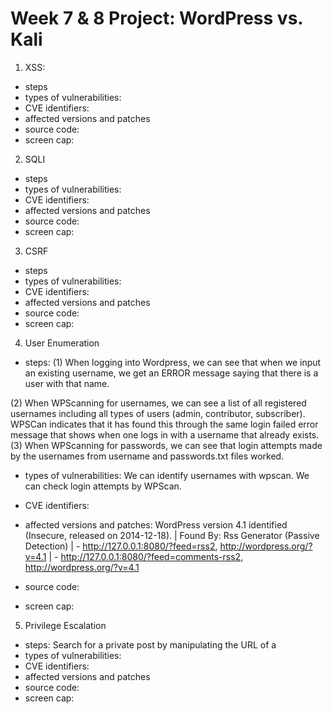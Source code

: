 # Week 7 & 8 Project: WordPress vs. Kali


1. XSS: 
- steps
- types of vulnerabilities:
- CVE identifiers:
- affected versions and patches
- source code:
- screen cap:

2. SQLI
- steps
- types of vulnerabilities:
- CVE identifiers:
- affected versions and patches
- source code:
- screen cap:


3. CSRF
- steps
- types of vulnerabilities:
- CVE identifiers:
- affected versions and patches
- source code:
- screen cap:


4. User Enumeration
- steps: (1) When logging into Wordpress, we can see that when we input an existing username, we get an ERROR message saying that there is a user with that name. 

(2) When WPScanning for usernames, we can see a list of all registered usernames including all types of users (admin, contributor, subscriber). WPSCan indicates that it has found this through the same login failed error message that shows when one logs in with a username that already exists. 
(3) When WPScanning for passwords, we can see that login attempts made by the usernames from username and passwords.txt files worked. 
- types of vulnerabilities: We can identify usernames with wpscan. We can check login attempts by WPScan.
- CVE identifiers: 
- affected versions and patches: WordPress version 4.1 identified (Insecure, released on 2014-12-18).
 | Found By: Rss Generator (Passive Detection)
 |  - http://127.0.0.1:8080/?feed=rss2, <generator>http://wordpress.org/?v=4.1</generator>
 |  - http://127.0.0.1:8080/?feed=comments-rss2, <generator>http://wordpress.org/?v=4.1</generator>

- source code: 
- screen cap: 


5. Privilege Escalation
- steps: Search for a private post by manipulating the URL of a 
- types of vulnerabilities:
- CVE identifiers:
- affected versions and patches
- source code:
- screen cap:
